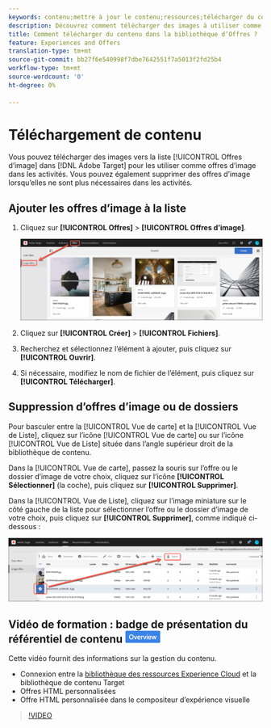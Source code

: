 ```yaml
---
keywords: contenu;mettre à jour le contenu;ressources;télécharger du contenu;télécharger une ressource
description: Découvrez comment télécharger des images à utiliser comme offres d’images dans Adobe Target.
title: Comment télécharger du contenu dans la bibliothèque d’Offres ?
feature: Experiences and Offers
translation-type: tm+mt
source-git-commit: bb27f6e540998f7dbe7642551f7a5013f2fd25b4
workflow-type: tm+mt
source-wordcount: '0'
ht-degree: 0%

---
```



# Téléchargement de contenu

Vous pouvez télécharger des images vers la liste [!UICONTROL Offres d’image] dans [!DNL Adobe Target] pour les utiliser comme offres d’image dans les activités. Vous pouvez également supprimer des offres d’image lorsqu’elles ne sont plus nécessaires dans les activités.

## Ajouter les offres d’image à la liste

1. Cliquez sur **[!UICONTROL Offres]** > **[!UICONTROL Offres d’image]**.

   ![Offres > Offres d’image](/help/c-experiences/c-manage-content/assets/image-offers-tab.png)

1. Cliquez sur **[!UICONTROL Créer]** > **[!UICONTROL Fichiers]**.
1. Recherchez et sélectionnez l’élément à ajouter, puis cliquez sur **[!UICONTROL Ouvrir]**.
1. Si nécessaire, modifiez le nom de fichier de l’élément, puis cliquez sur **[!UICONTROL Télécharger]**.

## Suppression d’offres d’image ou de dossiers

Pour basculer entre la [!UICONTROL Vue de carte] et la [!UICONTROL Vue de Liste], cliquez sur l’icône [!UICONTROL Vue de carte] ou sur l’icône [!UICONTROL Vue de Liste] située dans l’angle supérieur droit de la bibliothèque de contenu.

Dans la [!UICONTROL Vue de carte], passez la souris sur l’offre ou le dossier d’image de votre choix, cliquez sur l’icône **[!UICONTROL Sélectionner]** (la coche), puis cliquez sur **[!UICONTROL Supprimer]**.

Dans la [!UICONTROL Vue de Liste], cliquez sur l’image miniature sur le côté gauche de la liste pour sélectionner l’offre ou le dossier d’image de votre choix, puis cliquez sur **[!UICONTROL Supprimer]**, comme indiqué ci-dessous :

![Supprimer l&#39;élément sélectionné](/help/c-experiences/c-manage-content/assets/delete-image-offer.png)

## Vidéo de formation : badge de présentation du référentiel de contenu ![Aperçu](/help/assets/overview.png)

Cette vidéo fournit des informations sur la gestion du contenu.

* Connexion entre la [bibliothèque des ressources Experience Cloud](https://experienceleague.adobe.com/docs/core-services/interface/assets/creative-cloud.html) et la bibliothèque de contenu Target
* Offres HTML personnalisées
* Offre HTML personnalisée dans le compositeur d’expérience visuelle

>[!VIDEO](https://video.tv.adobe.com/v/17387)